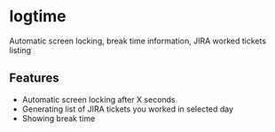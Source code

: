 # logtime
Automatic screen locking, break time information, JIRA worked tickets listing

## Features
- Automatic screen locking after X seconds
- Generating list of JIRA tickets you worked in selected day
- Showing break time
